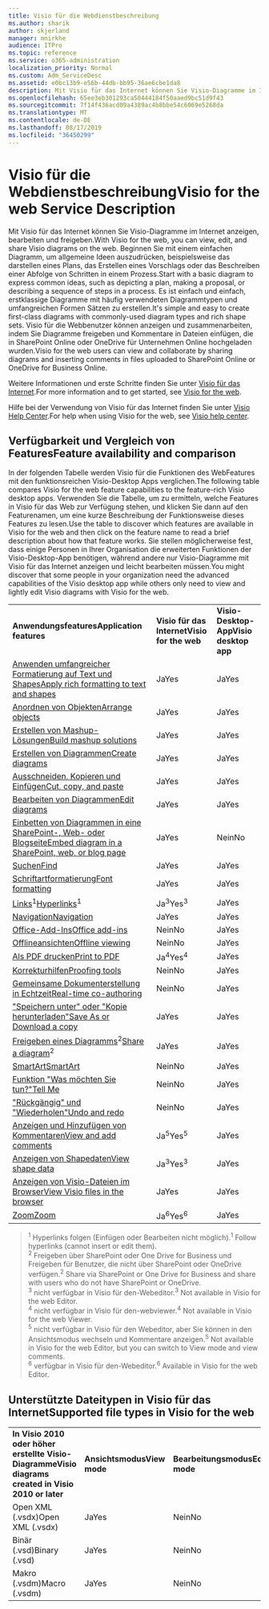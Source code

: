 ```yaml
---
title: Visio für die Webdienstbeschreibung
ms.author: sharik
author: skjerland
manager: mnirkhe
audience: ITPro
ms.topic: reference
ms.service: o365-administration
localization_priority: Normal
ms.custom: Adm_ServiceDesc
ms.assetid: e0bc13b9-e56b-44db-bb95-36ae6cbe1da8
description: Mit Visio für das Internet können Sie Visio-Diagramme im Internet anzeigen, bearbeiten und freigeben. Beginnen Sie mit einem einfachen Diagramm, um allgemeine Ideen auszudrücken, beispielsweise das darstellen eines Plans, das Erstellen eines Vorschlags oder das Beschreiben einer Abfolge von Schritten in einem Prozess. Es ist einfach und einfach, erstklassige Diagramme mit häufig verwendeten Diagrammtypen und umfangreichen Formen Sätzen zu erstellen. Visio für die Webbenutzer können anzeigen und zusammenarbeiten, indem Sie Diagramme freigeben und Kommentare in Dateien einfügen, die in SharePoint Online oder OneDrive für Unternehmen Online hochgeladen wurden.
ms.openlocfilehash: 65ee3eb301293ca50444184f50aaed9bc51d9f43
ms.sourcegitcommit: 7f14f436acd09a4389ac4b8bbe54c6069e5268da
ms.translationtype: MT
ms.contentlocale: de-DE
ms.lasthandoff: 08/17/2019
ms.locfileid: "36450299"
---
```

# <a name="visio-for-the-web-service-description"></a><span data-ttu-id="48d85-106">Visio für die Webdienstbeschreibung</span><span class="sxs-lookup"><span data-stu-id="48d85-106">Visio for the web Service Description</span></span>

<span data-ttu-id="48d85-107">Mit Visio für das Internet können Sie Visio-Diagramme im Internet anzeigen, bearbeiten und freigeben.</span><span class="sxs-lookup"><span data-stu-id="48d85-107">With Visio for the web, you can view, edit, and share Visio diagrams on the web.</span></span> <span data-ttu-id="48d85-108">Beginnen Sie mit einem einfachen Diagramm, um allgemeine Ideen auszudrücken, beispielsweise das darstellen eines Plans, das Erstellen eines Vorschlags oder das Beschreiben einer Abfolge von Schritten in einem Prozess.</span><span class="sxs-lookup"><span data-stu-id="48d85-108">Start with a basic diagram to express common ideas, such as depicting a plan, making a proposal, or describing a sequence of steps in a process.</span></span> <span data-ttu-id="48d85-109">Es ist einfach und einfach, erstklassige Diagramme mit häufig verwendeten Diagrammtypen und umfangreichen Formen Sätzen zu erstellen.</span><span class="sxs-lookup"><span data-stu-id="48d85-109">It's simple and easy to create first-class diagrams with commonly-used diagram types and rich shape sets.</span></span> <span data-ttu-id="48d85-110">Visio für die Webbenutzer können anzeigen und zusammenarbeiten, indem Sie Diagramme freigeben und Kommentare in Dateien einfügen, die in SharePoint Online oder OneDrive für Unternehmen Online hochgeladen wurden.</span><span class="sxs-lookup"><span data-stu-id="48d85-110">Visio for the web users can view and collaborate by sharing diagrams and inserting comments in files uploaded to SharePoint Online or OneDrive for Business Online.</span></span>
  
<span data-ttu-id="48d85-111">Weitere Informationen und erste Schritte finden Sie unter [Visio für das Internet](https://products.office.com/en-US/visio/visio-online).</span><span class="sxs-lookup"><span data-stu-id="48d85-111">For more information and to get started, see [Visio for the web](https://products.office.com/en-US/visio/visio-online).</span></span>
  
<span data-ttu-id="48d85-112">Hilfe bei der Verwendung von Visio für das Internet finden Sie unter [Visio Help Center](https://support.office.com/visio).</span><span class="sxs-lookup"><span data-stu-id="48d85-112">For help when using Visio for the web, see [Visio help center](https://support.office.com/visio).</span></span>
  
## <a name="feature-availability-and-comparison"></a><span data-ttu-id="48d85-113">Verfügbarkeit und Vergleich von Features</span><span class="sxs-lookup"><span data-stu-id="48d85-113">Feature availability and comparison</span></span>

<span data-ttu-id="48d85-114">In der folgenden Tabelle werden Visio für die Funktionen des WebFeatures mit den funktionsreichen Visio-Desktop Apps verglichen.</span><span class="sxs-lookup"><span data-stu-id="48d85-114">The following table compares Visio for the web feature capabilities to the feature-rich Visio desktop apps.</span></span> <span data-ttu-id="48d85-115">Verwenden Sie die Tabelle, um zu ermitteln, welche Features in Visio für das Web zur Verfügung stehen, und klicken Sie dann auf den Featurenamen, um eine kurze Beschreibung der Funktionsweise dieses Features zu lesen.</span><span class="sxs-lookup"><span data-stu-id="48d85-115">Use the table to discover which features are available in Visio for the web and then click on the feature name to read a brief description about how that feature works.</span></span> <span data-ttu-id="48d85-116">Sie stellen möglicherweise fest, dass einige Personen in Ihrer Organisation die erweiterten Funktionen der Visio-Desktop-App benötigen, während andere nur Visio-Diagramme mit Visio für das Internet anzeigen und leicht bearbeiten müssen.</span><span class="sxs-lookup"><span data-stu-id="48d85-116">You might discover that some people in your organization need the advanced capabilities of the Visio desktop app while others only need to view and lightly edit Visio diagrams with Visio for the web.</span></span> 
  
||||
|:-----|:-----|:-----|
|<span data-ttu-id="48d85-117">**Anwendungsfeatures**</span><span class="sxs-lookup"><span data-stu-id="48d85-117">**Application features**</span></span> <br/> |<span data-ttu-id="48d85-118">**Visio für das Internet**</span><span class="sxs-lookup"><span data-stu-id="48d85-118">**Visio for the web**</span></span> <br/> |<span data-ttu-id="48d85-119">**Visio-Desktop-App**</span><span class="sxs-lookup"><span data-stu-id="48d85-119">**Visio desktop app**</span></span> <br/> |
|[<span data-ttu-id="48d85-120">Anwenden umfangreicher Formatierung auf Text und Shapes</span><span class="sxs-lookup"><span data-stu-id="48d85-120">Apply rich formatting to text and shapes</span></span>](visio-online.md#apply-rich-formatting-to-text-and-shapes) <br/> |<span data-ttu-id="48d85-121">Ja</span><span class="sxs-lookup"><span data-stu-id="48d85-121">Yes</span></span>  <br/> |<span data-ttu-id="48d85-122">Ja</span><span class="sxs-lookup"><span data-stu-id="48d85-122">Yes</span></span>  <br/> |
|[<span data-ttu-id="48d85-123">Anordnen von Objekten</span><span class="sxs-lookup"><span data-stu-id="48d85-123">Arrange objects</span></span>](visio-online.md#arrange-objects) <br/> |<span data-ttu-id="48d85-124">Ja</span><span class="sxs-lookup"><span data-stu-id="48d85-124">Yes</span></span>  <br/> |<span data-ttu-id="48d85-125">Ja</span><span class="sxs-lookup"><span data-stu-id="48d85-125">Yes</span></span>  <br/> |
|[<span data-ttu-id="48d85-126">Erstellen von Mashup-Lösungen</span><span class="sxs-lookup"><span data-stu-id="48d85-126">Build mashup solutions</span></span>](visio-online.md#build-mashup-solutions) <br/> |<span data-ttu-id="48d85-127">Ja</span><span class="sxs-lookup"><span data-stu-id="48d85-127">Yes</span></span>  <br/> |<span data-ttu-id="48d85-128">Ja</span><span class="sxs-lookup"><span data-stu-id="48d85-128">Yes</span></span>  <br/> |
|[<span data-ttu-id="48d85-129">Erstellen von Diagrammen</span><span class="sxs-lookup"><span data-stu-id="48d85-129">Create diagrams</span></span>](visio-online.md#create-diagrams) <br/> |<span data-ttu-id="48d85-130">Ja</span><span class="sxs-lookup"><span data-stu-id="48d85-130">Yes</span></span>  <br/> |<span data-ttu-id="48d85-131">Ja</span><span class="sxs-lookup"><span data-stu-id="48d85-131">Yes</span></span>  <br/> |
|[<span data-ttu-id="48d85-132">Ausschneiden, Kopieren und Einfügen</span><span class="sxs-lookup"><span data-stu-id="48d85-132">Cut, copy, and paste</span></span>](visio-online.md#cut-copy-and-paste) <br/> |<span data-ttu-id="48d85-133">Ja</span><span class="sxs-lookup"><span data-stu-id="48d85-133">Yes</span></span>  <br/> |<span data-ttu-id="48d85-134">Ja</span><span class="sxs-lookup"><span data-stu-id="48d85-134">Yes</span></span>  <br/> |
|[<span data-ttu-id="48d85-135">Bearbeiten von Diagrammen</span><span class="sxs-lookup"><span data-stu-id="48d85-135">Edit diagrams</span></span>](visio-online.md#edit-diagrams) <br/> |<span data-ttu-id="48d85-136">Ja</span><span class="sxs-lookup"><span data-stu-id="48d85-136">Yes</span></span>  <br/> |<span data-ttu-id="48d85-137">Ja</span><span class="sxs-lookup"><span data-stu-id="48d85-137">Yes</span></span>  <br/> |
|[<span data-ttu-id="48d85-138">Einbetten von Diagrammen in eine SharePoint-, Web- oder Blogseite</span><span class="sxs-lookup"><span data-stu-id="48d85-138">Embed diagram in a SharePoint, web, or blog page</span></span>](visio-online.md#embed-diagram-in-a-sharepoint-web-or-blog-page) <br/> |<span data-ttu-id="48d85-139">Ja</span><span class="sxs-lookup"><span data-stu-id="48d85-139">Yes</span></span>  <br/> |<span data-ttu-id="48d85-140">Nein</span><span class="sxs-lookup"><span data-stu-id="48d85-140">No</span></span>  <br/> |
|[<span data-ttu-id="48d85-141">Suchen</span><span class="sxs-lookup"><span data-stu-id="48d85-141">Find</span></span>](visio-online.md#find) <br/> |<span data-ttu-id="48d85-142">Ja</span><span class="sxs-lookup"><span data-stu-id="48d85-142">Yes</span></span>  <br/> |<span data-ttu-id="48d85-143">Ja</span><span class="sxs-lookup"><span data-stu-id="48d85-143">Yes</span></span>  <br/> |
|[<span data-ttu-id="48d85-144">Schriftartformatierung</span><span class="sxs-lookup"><span data-stu-id="48d85-144">Font formatting</span></span>](visio-online.md#font-formatting) <br/> |<span data-ttu-id="48d85-145">Ja</span><span class="sxs-lookup"><span data-stu-id="48d85-145">Yes</span></span>  <br/> |<span data-ttu-id="48d85-146">Ja</span><span class="sxs-lookup"><span data-stu-id="48d85-146">Yes</span></span>  <br/> |
|<span data-ttu-id="48d85-147">[Links](visio-online.md#hyperlinks)<sup>1</sup></span><span class="sxs-lookup"><span data-stu-id="48d85-147">[Hyperlinks](visio-online.md#hyperlinks)<sup>1</sup></span></span> <br/> |<span data-ttu-id="48d85-148">Ja<sup>3</sup></span><span class="sxs-lookup"><span data-stu-id="48d85-148">Yes<sup>3</sup></span></span> <br/> |<span data-ttu-id="48d85-149">Ja</span><span class="sxs-lookup"><span data-stu-id="48d85-149">Yes</span></span>  <br/> |
|[<span data-ttu-id="48d85-150">Navigation</span><span class="sxs-lookup"><span data-stu-id="48d85-150">Navigation</span></span>](visio-online.md#navigation) <br/> |<span data-ttu-id="48d85-151">Ja</span><span class="sxs-lookup"><span data-stu-id="48d85-151">Yes</span></span>  <br/> |<span data-ttu-id="48d85-152">Ja</span><span class="sxs-lookup"><span data-stu-id="48d85-152">Yes</span></span>  <br/> |
|[<span data-ttu-id="48d85-153">Office-Add-Ins</span><span class="sxs-lookup"><span data-stu-id="48d85-153">Office add-ins</span></span>](visio-online.md#office-add-ins) <br/> |<span data-ttu-id="48d85-154">Nein</span><span class="sxs-lookup"><span data-stu-id="48d85-154">No</span></span>  <br/> |<span data-ttu-id="48d85-155">Ja</span><span class="sxs-lookup"><span data-stu-id="48d85-155">Yes</span></span>  <br/> |
|[<span data-ttu-id="48d85-156">Offlineansichten</span><span class="sxs-lookup"><span data-stu-id="48d85-156">Offline viewing</span></span>](visio-online.md#offline-viewing) <br/> |<span data-ttu-id="48d85-157">Nein</span><span class="sxs-lookup"><span data-stu-id="48d85-157">No</span></span>  <br/> |<span data-ttu-id="48d85-158">Ja</span><span class="sxs-lookup"><span data-stu-id="48d85-158">Yes</span></span>  <br/> |
|[<span data-ttu-id="48d85-159">Als PDF drucken</span><span class="sxs-lookup"><span data-stu-id="48d85-159">Print to PDF </span></span>](visio-online.md#print-to-pdf) <br/> |<span data-ttu-id="48d85-160">Ja<sup>4</sup></span><span class="sxs-lookup"><span data-stu-id="48d85-160">Yes<sup>4</sup></span></span> <br/> |<span data-ttu-id="48d85-161">Ja</span><span class="sxs-lookup"><span data-stu-id="48d85-161">Yes</span></span>  <br/> |
|[<span data-ttu-id="48d85-162">Korrekturhilfen</span><span class="sxs-lookup"><span data-stu-id="48d85-162">Proofing tools</span></span>](visio-online.md#proofing-tools) <br/> |<span data-ttu-id="48d85-163">Nein</span><span class="sxs-lookup"><span data-stu-id="48d85-163">No</span></span>  <br/> |<span data-ttu-id="48d85-164">Ja</span><span class="sxs-lookup"><span data-stu-id="48d85-164">Yes</span></span>  <br/> |
|[<span data-ttu-id="48d85-165">Gemeinsame Dokumenterstellung in Echtzeit</span><span class="sxs-lookup"><span data-stu-id="48d85-165">Real-time co-authoring</span></span>](visio-online.md#real-time-co-authoring) <br/> |<span data-ttu-id="48d85-166">Nein</span><span class="sxs-lookup"><span data-stu-id="48d85-166">No</span></span>  <br/> |<span data-ttu-id="48d85-167">Ja</span><span class="sxs-lookup"><span data-stu-id="48d85-167">Yes</span></span>  <br/> |
|[<span data-ttu-id="48d85-168">"Speichern unter" oder "Kopie herunterladen"</span><span class="sxs-lookup"><span data-stu-id="48d85-168">Save As or Download a copy</span></span>](visio-online.md#save-as-or-download-a-copy) <br/> |<span data-ttu-id="48d85-169">Ja</span><span class="sxs-lookup"><span data-stu-id="48d85-169">Yes</span></span>  <br/> |<span data-ttu-id="48d85-170">Ja</span><span class="sxs-lookup"><span data-stu-id="48d85-170">Yes</span></span>  <br/> |
|<span data-ttu-id="48d85-171">[Freigeben eines Diagramms](visio-online.md#share-a-diagram)<sup>2</sup></span><span class="sxs-lookup"><span data-stu-id="48d85-171">[Share a diagram](visio-online.md#share-a-diagram)<sup>2</sup></span></span> <br/> |<span data-ttu-id="48d85-172">Ja</span><span class="sxs-lookup"><span data-stu-id="48d85-172">Yes</span></span>  <br/> |<span data-ttu-id="48d85-173">Ja</span><span class="sxs-lookup"><span data-stu-id="48d85-173">Yes</span></span>  <br/> |
|[<span data-ttu-id="48d85-174">SmartArt</span><span class="sxs-lookup"><span data-stu-id="48d85-174">SmartArt</span></span>](visio-online.md#smartart) <br/> |<span data-ttu-id="48d85-175">Nein</span><span class="sxs-lookup"><span data-stu-id="48d85-175">No</span></span>  <br/> |<span data-ttu-id="48d85-176">Ja</span><span class="sxs-lookup"><span data-stu-id="48d85-176">Yes</span></span>  <br/> |
|[<span data-ttu-id="48d85-177">Funktion "Was möchten Sie tun?"</span><span class="sxs-lookup"><span data-stu-id="48d85-177">Tell Me</span></span>](visio-online.md#tell-me) <br/> |<span data-ttu-id="48d85-178">Nein</span><span class="sxs-lookup"><span data-stu-id="48d85-178">No</span></span>  <br/> |<span data-ttu-id="48d85-179">Ja</span><span class="sxs-lookup"><span data-stu-id="48d85-179">Yes</span></span>  <br/> |
|[<span data-ttu-id="48d85-180">"Rückgängig" und "Wiederholen"</span><span class="sxs-lookup"><span data-stu-id="48d85-180">Undo and redo</span></span>](visio-online.md#undo-and-redo) <br/> |<span data-ttu-id="48d85-181">Nein</span><span class="sxs-lookup"><span data-stu-id="48d85-181">No</span></span>  <br/> |<span data-ttu-id="48d85-182">Ja</span><span class="sxs-lookup"><span data-stu-id="48d85-182">Yes</span></span>  <br/> |
|[<span data-ttu-id="48d85-183">Anzeigen und Hinzufügen von Kommentaren</span><span class="sxs-lookup"><span data-stu-id="48d85-183">View and add comments</span></span>](visio-online.md#view-and-add-comments) <br/> |<span data-ttu-id="48d85-184">Ja<sup>5</sup></span><span class="sxs-lookup"><span data-stu-id="48d85-184">Yes<sup>5</sup></span></span> <br/> |<span data-ttu-id="48d85-185">Ja</span><span class="sxs-lookup"><span data-stu-id="48d85-185">Yes</span></span>  <br/> |
|[<span data-ttu-id="48d85-186">Anzeigen von Shapedaten</span><span class="sxs-lookup"><span data-stu-id="48d85-186">View shape data</span></span>](visio-online.md#view-shape-data) <br/> |<span data-ttu-id="48d85-187">Ja<sup>3</sup></span><span class="sxs-lookup"><span data-stu-id="48d85-187">Yes<sup>3</sup></span></span> <br/> |<span data-ttu-id="48d85-188">Ja</span><span class="sxs-lookup"><span data-stu-id="48d85-188">Yes</span></span>  <br/> |
|[<span data-ttu-id="48d85-189">Anzeigen von Visio-Dateien im Browser</span><span class="sxs-lookup"><span data-stu-id="48d85-189">View Visio files in the browser</span></span>](visio-online.md#view-visio-files-in-the-browser) <br/> |<span data-ttu-id="48d85-190">Ja</span><span class="sxs-lookup"><span data-stu-id="48d85-190">Yes</span></span>  <br/> |<span data-ttu-id="48d85-191">Ja</span><span class="sxs-lookup"><span data-stu-id="48d85-191">Yes</span></span>  <br/> |
|[<span data-ttu-id="48d85-192">Zoom</span><span class="sxs-lookup"><span data-stu-id="48d85-192">Zoom</span></span>](visio-online.md#zoom) <br/> |<span data-ttu-id="48d85-193">Ja<sup>6</sup></span><span class="sxs-lookup"><span data-stu-id="48d85-193">Yes<sup>6</sup></span></span> <br/> |<span data-ttu-id="48d85-194">Ja</span><span class="sxs-lookup"><span data-stu-id="48d85-194">Yes</span></span>  <br/> |
   
> <span data-ttu-id="48d85-195"><sup>1</sup> Hyperlinks folgen (Einfügen oder Bearbeiten nicht möglich).</span><span class="sxs-lookup"><span data-stu-id="48d85-195"><sup>1</sup> Follow hyperlinks (cannot insert or edit them).</span></span> 
<br/><span data-ttu-id="48d85-196"><sup>2</sup> Freigeben über SharePoint oder One Drive for Business und Freigeben für Benutzer, die nicht über SharePoint oder OneDrive verfügen.</span><span class="sxs-lookup"><span data-stu-id="48d85-196"><sup>2</sup> Share via SharePoint or One Drive for Business and share with users who do not have SharePoint or OneDrive.</span></span> 
<br/> <span data-ttu-id="48d85-197"><sup>3</sup> nicht verfügbar in Visio für den-Webeditor.</span><span class="sxs-lookup"><span data-stu-id="48d85-197"><sup>3</sup> Not available in Visio for the web Editor.</span></span>
<br/><span data-ttu-id="48d85-198"><sup>4</sup> nicht verfügbar in Visio für den-webviewer.</span><span class="sxs-lookup"><span data-stu-id="48d85-198"><sup>4</sup> Not available in Visio for the web Viewer.</span></span> 
<br/><span data-ttu-id="48d85-199"><sup>5</sup> nicht verfügbar in Visio für den Webeditor, aber Sie können in den Ansichtsmodus wechseln und Kommentare anzeigen.</span><span class="sxs-lookup"><span data-stu-id="48d85-199"><sup>5</sup> Not available in Visio for the web Editor, but you can switch to View mode and view comments.</span></span> 
<br/><span data-ttu-id="48d85-200"><sup>6</sup> verfügbar in Visio für den-Webeditor.</span><span class="sxs-lookup"><span data-stu-id="48d85-200"><sup>6</sup> Available in Visio for the web Editor.</span></span> 
  
## <a name="supported-file-types-in-visio-for-the-web"></a><span data-ttu-id="48d85-201">Unterstützte Dateitypen in Visio für das Internet</span><span class="sxs-lookup"><span data-stu-id="48d85-201">Supported file types in Visio for the web</span></span>

||||
|:-----|:-----|:-----|
|<span data-ttu-id="48d85-202">**In Visio 2010 oder höher erstellte Visio-Diagramme**</span><span class="sxs-lookup"><span data-stu-id="48d85-202">**Visio diagrams created in Visio 2010 or later**</span></span> <br/> |<span data-ttu-id="48d85-203">**Ansichtsmodus**</span><span class="sxs-lookup"><span data-stu-id="48d85-203">**View mode**</span></span> <br/> |<span data-ttu-id="48d85-204">**Bearbeitungsmodus**</span><span class="sxs-lookup"><span data-stu-id="48d85-204">**Edit mode**</span></span> <br/> |
|<span data-ttu-id="48d85-205">Open XML (.vsdx)</span><span class="sxs-lookup"><span data-stu-id="48d85-205">Open XML (.vsdx)</span></span>  <br/> |<span data-ttu-id="48d85-206">Ja</span><span class="sxs-lookup"><span data-stu-id="48d85-206">Yes</span></span>  <br/> |<span data-ttu-id="48d85-207">Nein</span><span class="sxs-lookup"><span data-stu-id="48d85-207">No</span></span>  <br/> |
|<span data-ttu-id="48d85-208">Binär (.vsd)</span><span class="sxs-lookup"><span data-stu-id="48d85-208">Binary (.vsd)</span></span>  <br/> |<span data-ttu-id="48d85-209">Ja</span><span class="sxs-lookup"><span data-stu-id="48d85-209">Yes</span></span>  <br/> |<span data-ttu-id="48d85-210">Nein</span><span class="sxs-lookup"><span data-stu-id="48d85-210">No</span></span>  <br/> |
|<span data-ttu-id="48d85-211">Makro (.vsdm)</span><span class="sxs-lookup"><span data-stu-id="48d85-211">Macro (.vsdm)</span></span>  <br/> |<span data-ttu-id="48d85-212">Ja</span><span class="sxs-lookup"><span data-stu-id="48d85-212">Yes</span></span>  <br/> |<span data-ttu-id="48d85-213">Nein</span><span class="sxs-lookup"><span data-stu-id="48d85-213">No</span></span>  <br/> |
   

